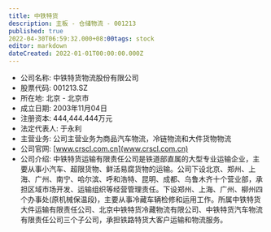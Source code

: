 ```yaml
---
title: 中铁特货
description: 主板 - 仓储物流 - 001213
published: true
2022-04-30T06:59:32.000+08:00tags: stock
editor: markdown
dateCreated: 2022-01-01T00:00:00.000Z
---
```


- 公司名称: 中铁特货物流股份有限公司
- 股票代码: 001213.SZ
- 所在地: 北京 - 北京市
- 成立日期: 2003年11月04日
- 注册资本: 444,444.444万元
- 法定代表人: 于永利
- 主营业务: 公司主营业务为商品汽车物流，冷链物流和大件货物物流
- 公司官网: [www.crscl.com.cn](www.crscl.com.cn)
- 公司介绍: 中铁特货运输有限责任公司是铁道部直属的大型专业运输企业，主要从事小汽车、超限货物、鲜活易腐货物的运输。公司下设北京、郑州、上海、广州、南宁、哈尔滨、呼和浩特、昆明、成都、乌鲁木齐十个营业部，承担区域市场开发、运输组织等经营管理责任。下设郑州、上海、广州、柳州四个办事处(原机械保温段)，主要从事冷藏车辆检修和运用工作。所属中铁特货大件运输有限责任公司、北京中铁特货冷藏物流有限公司、中铁特货汽车物流有限责任公司三个子公司，承担铁路特货大客户运输和物流服务。


